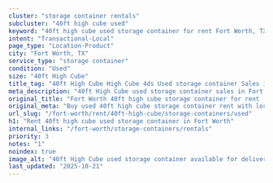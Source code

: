 ```yaml
---
cluster: "storage container rentals"
subcluster: "40ft high cube used"
keyword: "40ft high cube used storage container for rent Fort Worth, TX"
intent: "Transactional-Local"
page_type: "Location-Product"
city: "Fort Worth, TX"
service_type: "storage container"
condition: "Used"
size: "40ft High Cube"
title_tag: "40ft High Cube High Cube 4ds Used storage container Sales in Fort Worth ☎ (214) 524-4168 | LC Container"
meta_description: "40ft High Cube used storage container sales in Fort Worth. High cube containers with extra height. Fast delivery, competitive pricing. Serving storage containers area. Quote ID: W3O. Call (214) 524-4168 for your free quote today."
original_title: "Fort Worth 40ft high cube storage container for rent | LC"
original_meta: "Buy used 40ft high cube storage container rent with local delivery in Fort Worth, TX. LC Container — local Since 2003. Request a fast quote today."
url_slug: "/fort-worth/rent/40ft-high-cube/storage-containers/used"
h1: "Rent 40ft high cube used storage container in Fort Worth"
internal_links: "/fort-worth/storage-containers/rentals"
priority: 3
notes: "1"
noindex: true
image_alt: "40ft High Cube used storage container available for delivery in Fort Worth"
last_updated: "2025-10-21"
---
```


<!-- TODO: Add unique city/inventory copy, images, and internal links here. -->
